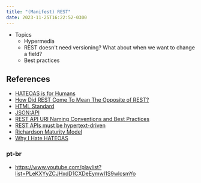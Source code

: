 ```yaml
---
title: "(Manifest) REST"
date: 2023-11-25T16:22:52-0300
---
```

- Topics
	- Hypermedia
	- REST doesn't need versioning? What about when we want to change a field?
	- Best practices

## References
- [HATEOAS is for Humans](https://intercoolerjs.org/2016/05/08/hatoeas-is-for-humans.html)
- [How Did REST Come To Mean The Opposite of REST?](https://htmx.org/essays/how-did-rest-come-to-mean-the-opposite-of-rest/)
- [HTML Standard](https://html.spec.whatwg.org/multipage/)
- [JSON:API](https://jsonapi.org/)
- [REST API URI Naming Conventions and Best Practices](https://restfulapi.net/resource-naming/)
- [REST APIs must be hypertext-driven](https://roy.gbiv.com/untangled/2008/rest-apis-must-be-hypertext-driven)
- [Richardson Maturity Model](https://martinfowler.com/articles/richardsonMaturityModel.html)
- [Why I Hate HATEOAS](https://jeffknupp.com/blog/2014/06/03/why-i-hate-hateoas/)
### pt-br
- https://www.youtube.com/playlist?list=PLeKXYyZCJHxdD1CXDeEymwI1S9wlcsmYo